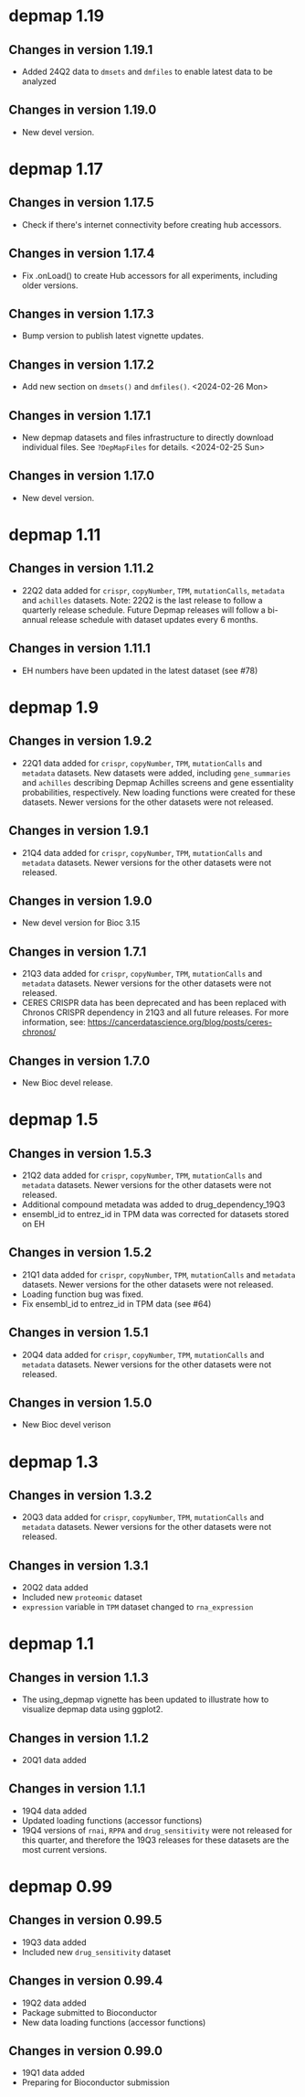 # depmap 1.19

## Changes in version 1.19.1

- Added 24Q2 data to `dmsets` and `dmfiles` to enable latest data to be analyzed

## Changes in version 1.19.0

- New devel version.

# depmap 1.17

## Changes in version 1.17.5

- Check if there's internet connectivity before creating hub
  accessors.

## Changes in version 1.17.4

- Fix .onLoad() to create Hub accessors for all experiments, including
  older versions.

## Changes in version 1.17.3

- Bump version to publish latest vignette updates.

## Changes in version 1.17.2

- Add new section on `dmsets()` and `dmfiles()`. <2024-02-26 Mon>

## Changes in version 1.17.1

- New depmap datasets and files infrastructure to directly download
  individual files. See `?DepMapFiles` for details. <2024-02-25 Sun>

## Changes in version 1.17.0

- New devel version.

# depmap 1.11

## Changes in version 1.11.2

- 22Q2 data added for `crispr`, `copyNumber`, `TPM`, `mutationCalls`,
  `metadata` and `achilles` datasets. Note: 22Q2 is the last release to follow
  a quarterly release schedule. Future Depmap releases will follow a bi-annual
  release schedule with dataset updates every 6 months.

## Changes in version 1.11.1

- EH numbers have been updated in the latest dataset (see #78)

# depmap 1.9

## Changes in version 1.9.2

- 22Q1 data added for `crispr`, `copyNumber`, `TPM`, `mutationCalls`
  and `metadata` datasets. New datasets were added, including `gene_summaries`
  and `achilles` describing Depmap Achilles screens and gene essentiality
  probabilities, respectively. New loading functions were created for these
  datasets. Newer versions for the other datasets were not released.

## Changes in version 1.9.1

- 21Q4 data added for `crispr`, `copyNumber`, `TPM`, `mutationCalls`
  and `metadata` datasets. Newer versions for the other datasets were
  not released.

## Changes in version 1.9.0

- New devel version for Bioc 3.15

## Changes in version 1.7.1

- 21Q3 data added for `crispr`, `copyNumber`, `TPM`, `mutationCalls`
  and `metadata` datasets. Newer versions for the other datasets were
  not released.
- CERES CRISPR data has been deprecated and has been replaced with Chronos
  CRISPR dependency in 21Q3 and all future releases. For more information, see:
  https://cancerdatascience.org/blog/posts/ceres-chronos/

## Changes in version 1.7.0

- New Bioc devel release.

# depmap 1.5

## Changes in version 1.5.3

- 21Q2 data added for `crispr`, `copyNumber`, `TPM`, `mutationCalls`
  and `metadata` datasets. Newer versions for the other datasets were
  not released.
- Additional compound metadata was added to drug_dependency_19Q3
- ensembl_id to entrez_id in TPM data was corrected for datasets stored on EH

## Changes in version 1.5.2

- 21Q1 data added for `crispr`, `copyNumber`, `TPM`, `mutationCalls`
  and `metadata` datasets. Newer versions for the other datasets were
  not released.
- Loading function bug was fixed.
- Fix ensembl_id to entrez_id in TPM data (see #64)

## Changes in version 1.5.1

- 20Q4 data added for `crispr`, `copyNumber`, `TPM`, `mutationCalls`
  and `metadata` datasets. Newer versions for the other datasets
  were not released.

## Changes in version 1.5.0

- New Bioc devel verison

# depmap 1.3

## Changes in version 1.3.2

- 20Q3 data added for `crispr`, `copyNumber`, `TPM`, `mutationCalls`
  and `metadata` datasets. Newer versions for the other datasets
  were not released.

## Changes in version 1.3.1

- 20Q2 data added
- Included new `proteomic` dataset
- `expression` variable in `TPM` dataset changed to `rna_expression`

# depmap 1.1

## Changes in version 1.1.3

- The using_depmap vignette has been updated to illustrate how to
  visualize depmap data using ggplot2.

## Changes in version 1.1.2

- 20Q1 data added

## Changes in version 1.1.1

- 19Q4 data added
- Updated loading functions (accessor functions)
- 19Q4 versions of `rnai`, `RPPA` and `drug_sensitivity` were not
  released for this quarter, and therefore the 19Q3 releases for
  these datasets are the most current versions.

# depmap 0.99

## Changes in version 0.99.5

- 19Q3 data added
- Included new `drug_sensitivity` dataset

## Changes in version 0.99.4

- 19Q2 data added
- Package submitted to Bioconductor
- New data loading functions (accessor functions)

## Changes in version 0.99.0

- 19Q1 data added
- Preparing for Bioconductor submission
